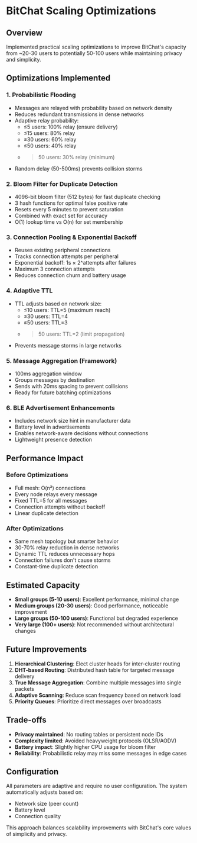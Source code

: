 # BitChat Scaling Optimizations

## Overview
Implemented practical scaling optimizations to improve BitChat's capacity from ~20-30 users to potentially 50-100 users while maintaining privacy and simplicity.

## Optimizations Implemented

### 1. **Probabilistic Flooding**
- Messages are relayed with probability based on network density
- Reduces redundant transmissions in dense networks
- Adaptive relay probability:
  - ≤5 users: 100% relay (ensure delivery)
  - ≤15 users: 80% relay
  - ≤30 users: 60% relay  
  - ≤50 users: 40% relay
  - >50 users: 30% relay (minimum)
- Random delay (50-500ms) prevents collision storms

### 2. **Bloom Filter for Duplicate Detection**
- 4096-bit bloom filter (512 bytes) for fast duplicate checking
- 3 hash functions for optimal false positive rate
- Resets every 5 minutes to prevent saturation
- Combined with exact set for accuracy
- O(1) lookup time vs O(n) for set membership

### 3. **Connection Pooling & Exponential Backoff**
- Reuses existing peripheral connections
- Tracks connection attempts per peripheral
- Exponential backoff: 1s × 2^attempts after failures
- Maximum 3 connection attempts
- Reduces connection churn and battery usage

### 4. **Adaptive TTL**
- TTL adjusts based on network size:
  - ≤10 users: TTL=5 (maximum reach)
  - ≤30 users: TTL=4
  - ≤50 users: TTL=3
  - >50 users: TTL=2 (limit propagation)
- Prevents message storms in large networks

### 5. **Message Aggregation (Framework)**
- 100ms aggregation window
- Groups messages by destination
- Sends with 20ms spacing to prevent collisions
- Ready for future batching optimizations

### 6. **BLE Advertisement Enhancements**
- Includes network size hint in manufacturer data
- Battery level in advertisements
- Enables network-aware decisions without connections
- Lightweight presence detection

## Performance Impact

### Before Optimizations
- Full mesh: O(n²) connections
- Every node relays every message
- Fixed TTL=5 for all messages
- Connection attempts without backoff
- Linear duplicate detection

### After Optimizations  
- Same mesh topology but smarter behavior
- 30-70% relay reduction in dense networks
- Dynamic TTL reduces unnecessary hops
- Connection failures don't cause storms
- Constant-time duplicate detection

## Estimated Capacity
- **Small groups (5-10 users)**: Excellent performance, minimal change
- **Medium groups (20-30 users)**: Good performance, noticeable improvement
- **Large groups (50-100 users)**: Functional but degraded experience
- **Very large (100+ users)**: Not recommended without architectural changes

## Future Improvements
1. **Hierarchical Clustering**: Elect cluster heads for inter-cluster routing
2. **DHT-based Routing**: Distributed hash table for targeted message delivery
3. **True Message Aggregation**: Combine multiple messages into single packets
4. **Adaptive Scanning**: Reduce scan frequency based on network load
5. **Priority Queues**: Prioritize direct messages over broadcasts

## Trade-offs
- **Privacy maintained**: No routing tables or persistent node IDs
- **Complexity limited**: Avoided heavyweight protocols (OLSR/AODV)
- **Battery impact**: Slightly higher CPU usage for bloom filter
- **Reliability**: Probabilistic relay may miss some messages in edge cases

## Configuration
All parameters are adaptive and require no user configuration. The system automatically adjusts based on:
- Network size (peer count)
- Battery level
- Connection quality

This approach balances scalability improvements with BitChat's core values of simplicity and privacy.